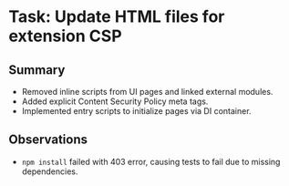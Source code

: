 # Task: Update HTML files for extension CSP

## Summary
- Removed inline scripts from UI pages and linked external modules.
- Added explicit Content Security Policy meta tags.
- Implemented entry scripts to initialize pages via DI container.

## Observations
- `npm install` failed with 403 error, causing tests to fail due to missing dependencies.
